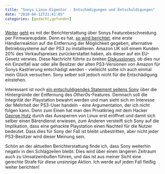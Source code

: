 ```yaml
---
title: "Sonys Linux-Eigentor - Entschädigungen und Entschuldigungen"
date: "2010-04-12T21:41:05"
categories: [gedacht,gefunden]
---
```


[Weiter](/blog/2010/03/29/linux-ausgesperrt/) [geht](/blog/2010/04/08/gedanken-zum-thema-firmwareupdates/) es mit der Berichterstattung über Sonys Featurebeschneidung per Firmwareupdate. Denn es hat, [so wird berichtet](http://www.playstationuniversity.com/ps3-owner-refunded-without-return-for-missing-other-os-3555/), eine erste Händlerreaktion auf die Entfernung der Möglichkeit gegeben, alternative Betriebssysteme auf der PS3 zu installieren. Amazon UK soll einem Kunden 20% des Verkaufspreises zurückerstattet haben, als dieser auf ein EU-Gesetz verwies. Diese Nachricht führte zu breiten [Diskussionen](http://www.heise.de/newsticker/meldung/Amazon-zahlt-fuer-Wegfall-der-Linux-Funktion-bei-der-PS3-975486.html), ob dies nur ein Einzelfall war oder alle Besitzer der alten PS3-Versionen von Amazon für Sonys Kastrierung entschädigt werden - vielleicht sollte ich auch einmal mein Glück versuchen. Sony selber soll jedoch nicht für die Entschädigung einstehen.

Interessant ist noch [ein entschuldigendes Statement seitens Sony](http://www.thinq.co.uk/news/2010/4/9/sony-says-sorry-for-other-os-take-down/) über die Hintergründe der Entfernung des *OtherOs*-Features. Demnach soll die Integrität der Playstation bewahrt werden und man sieht sich im Interesse der Mehrheit der PS3-User handeln - eine Argumentation, der ich nicht folgen kann. Denn zum Einen hat man den Privatkrieg mit dem Hacker [George Hotz](http://geohotps3.blogspot.com/) durch das Aussperren von Linux erst eröffnet und damit sich selber einen Bärendienst erwiesen, zum Anderen versteift sich Sony auf die Implikation, dass eine gehackte Playstation einen Nachteil für die Nutzer bedeutet. Dass dies für Sony der Fall ist bleibt unbestritten, aber nicht jeder PS3-Besitzer wird dieser Meinung sein.

Schön an der aktuellen Berichterstattung finde ich, dass Sony weiterhin negativ in den Schlagzeilen bleibt. Dies wird über einen längeren Zeitraum auch zu Umsatzeinbußen führen, und das ist aus meiner Sicht eine gerechte Strafe für diese unsinnige Aktion. Ich werde auf jeden Fall fleißig weiter berichten!
